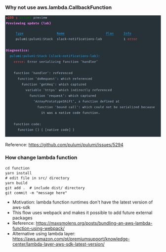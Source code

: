 ### Why not use aws.lambda.CallbackFunction

![Failure to serialize native built-in function](./docs/aws-lambda-callbackfunction.png)

Reference: https://github.com/pulumi/pulumi/issues/5294

### How change lambda function

```shell
cd function
yarn install
# edit file in src/ directory
yarn build
git add .  # include dist/ directory
git commit -m "message here"
```

- Motivation: lambda function runtimes don't have the latest version of aws-sdk
- This flow uses webpack and makes it possible to add future external packages
- Reference: https://maxsmolens.org/posts/bundling-an-aws-lambda-function-using-webpack/
- Alternative using lambda layer: https://aws.amazon.com/pt/premiumsupport/knowledge-center/lambda-layer-aws-sdk-latest-version/